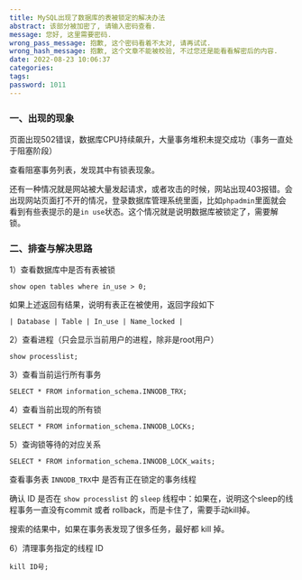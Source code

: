 ```yaml
---
title: MySQL出现了数据库的表被锁定的解决办法
abstract: 该部分被加密了, 请输入密码查看.
message: 您好, 这里需要密码.
wrong_pass_message: 抱歉, 这个密码看着不太对, 请再试试.
wrong_hash_message: 抱歉, 这个文章不能被校验, 不过您还是能看看解密后的内容.
date: 2022-08-23 10:06:37
categories:
tags:
password: 1011
---
```


### 一、出现的现象

页面出现502错误，数据库CPU持续飙升，大量事务堆积未提交成功（事务一直处于阻塞阶段）

查看阻塞事务列表，发现其中有锁表现象。

还有一种情况就是网站被大量发起请求，或者攻击的时候，网站出现403报错。会出现网站页面打不开的情况，登录数据库管理系统里面，比如`phpadmin`里面就会看到有些表提示的是`in use`状态。这个情况就是说明数据库被锁定了，需要解锁。

### 二、排查与解决思路

1）查看数据库中是否有表被锁

```mysql
show open tables where in_use > 0;
```

如果上述返回有结果，说明有表正在被使用，返回字段如下

```mysql
| Database | Table | In_use | Name_locked |
```

2）查看进程（只会显示当前用户的进程，除非是root用户）

```mysql
show processlist;
```

3）查看当前运行所有事务

```mysql
SELECT * FROM information_schema.INNODB_TRX;
```

4）查看当前出现的所有锁

```mysql
SELECT * FROM information_schema.INNODB_LOCKs;
```

5）查询锁等待的对应关系

```mysql
SELECT * FROM information_schema.INNODB_LOCK_waits;
```

查看事务表 `INNODB_TRX`中 是否有正在锁定的事务线程

确认 ID 是否在 `show processlist` 的 `sleep` 线程中：如果在，说明这个sleep的线程事务一直没有commit 或者 rollback，而是卡住了，需要手动kill掉。

搜索的结果中，如果在事务表发现了很多任务，最好都 kill 掉。

6）清理事务指定的线程 ID

```
kill ID号;
```

